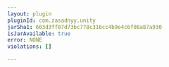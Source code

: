 ```yaml
---
layout: plugin
pluginId: com.zasadnyy.unity
jarSha1: 603d3ff07d73bc778c316cc4b9e4c6f08a87a930
isJarAvailable: true
error: NONE
violations: []

---
```

